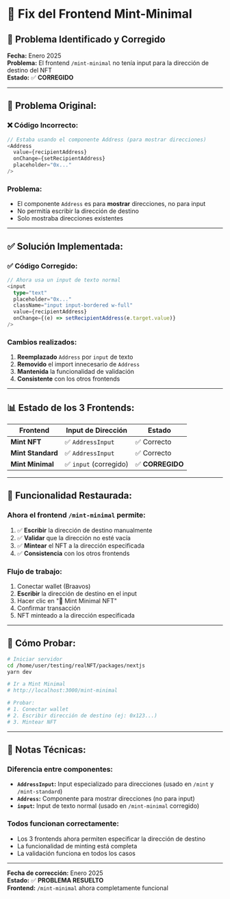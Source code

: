# 🔧 Fix del Frontend Mint-Minimal

## 🚨 **Problema Identificado y Corregido**

**Fecha:** Enero 2025  
**Problema:** El frontend `/mint-minimal` no tenía input para la dirección de destino del NFT  
**Estado:** ✅ **CORREGIDO**

---

## 🐛 **Problema Original:**

### **❌ Código Incorrecto:**
```typescript
// Estaba usando el componente Address (para mostrar direcciones)
<Address
  value={recipientAddress}
  onChange={setRecipientAddress}
  placeholder="0x..."
/>
```

### **Problema:**
- El componente `Address` es para **mostrar** direcciones, no para input
- No permitía escribir la dirección de destino
- Solo mostraba direcciones existentes

---

## ✅ **Solución Implementada:**

### **✅ Código Corregido:**
```typescript
// Ahora usa un input de texto normal
<input
  type="text"
  placeholder="0x..."
  className="input input-bordered w-full"
  value={recipientAddress}
  onChange={(e) => setRecipientAddress(e.target.value)}
/>
```

### **Cambios realizados:**
1. **Reemplazado** `Address` por `input` de texto
2. **Removido** el import innecesario de `Address`
3. **Mantenida** la funcionalidad de validación
4. **Consistente** con los otros frontends

---

## 📊 **Estado de los 3 Frontends:**

| Frontend | Input de Dirección | Estado |
|----------|-------------------|--------|
| **Mint NFT** | ✅ `AddressInput` | ✅ Correcto |
| **Mint Standard** | ✅ `AddressInput` | ✅ Correcto |
| **Mint Minimal** | ✅ `input` (corregido) | ✅ **CORREGIDO** |

---

## 🎯 **Funcionalidad Restaurada:**

### **Ahora el frontend `/mint-minimal` permite:**
1. ✅ **Escribir** la dirección de destino manualmente
2. ✅ **Validar** que la dirección no esté vacía
3. ✅ **Mintear** el NFT a la dirección especificada
4. ✅ **Consistencia** con los otros frontends

### **Flujo de trabajo:**
1. Conectar wallet (Braavos)
2. **Escribir** la dirección de destino en el input
3. Hacer clic en "🎯 Mint Minimal NFT"
4. Confirmar transacción
5. NFT minteado a la dirección especificada

---

## 🚀 **Cómo Probar:**

```bash
# Iniciar servidor
cd /home/user/testing/realNFT/packages/nextjs
yarn dev

# Ir a Mint Minimal
# http://localhost:3000/mint-minimal

# Probar:
# 1. Conectar wallet
# 2. Escribir dirección de destino (ej: 0x123...)
# 3. Mintear NFT
```

---

## 📝 **Notas Técnicas:**

### **Diferencia entre componentes:**
- **`AddressInput`:** Input especializado para direcciones (usado en `/mint` y `/mint-standard`)
- **`Address`:** Componente para mostrar direcciones (no para input)
- **`input`:** Input de texto normal (usado en `/mint-minimal` corregido)

### **Todos funcionan correctamente:**
- Los 3 frontends ahora permiten especificar la dirección de destino
- La funcionalidad de minting está completa
- La validación funciona en todos los casos

---

**Fecha de corrección:** Enero 2025  
**Estado:** ✅ **PROBLEMA RESUELTO**  
**Frontend:** `/mint-minimal` ahora completamente funcional

